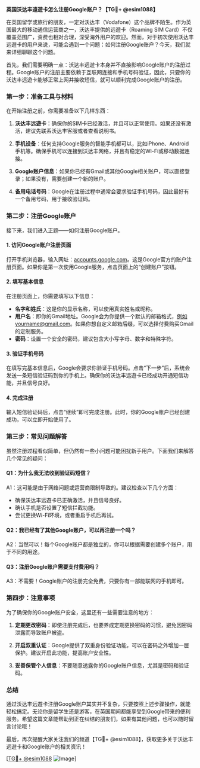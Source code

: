 **英国沃达丰遠遊卡怎么注册Google账户？【TG💪+ @esim1088】**

在英国留学或旅行的朋友，一定对沃达丰（Vodafone）这个品牌不陌生。作为英国最大的移动通信运营商之一，沃达丰提供的远遊卡（Roaming SIM Card）不仅覆盖范围广，资费也相对合理，深受海外用户的欢迎。然而，对于初次使用沃达丰远遊卡的用户来说，可能会遇到一个问题：如何注册Google账户？今天，我们就来详细聊聊这个问题。

首先，我们需要明确一点：沃达丰远遊卡本身并不直接影响Google账户的注册过程。Google账户的注册主要依赖于互联网连接和手机号码验证，因此，只要你的沃达丰远遊卡能够正常上网并接收短信，就可以顺利完成Google账户的注册。

### **第一步：准备工具与材料**

在开始注册之前，你需要准备以下几样东西：

1. **沃达丰远遊卡**：确保你的SIM卡已经激活，并且可以正常使用。如果还没有激活，建议先联系沃达丰客服或者查看说明书。
   
2. **手机设备**：任何支持Google服务的智能手机都可以，比如iPhone、Android手机等。确保手机可以连接到沃达丰网络，并且有稳定的Wi-Fi或移动数据连接。

3. **Google账户信息**：如果你已经有Gmail或其他Google相关账户，可以直接登录；如果没有，需要创建一个新的账户。

4. **备用电话号码**：Google在注册过程中通常会要求验证手机号码，因此最好有一个备用号码，用于接收验证码。

### **第二步：注册Google账户**

接下来，我们进入正题——如何注册Google账户。

#### **1. 访问Google账户注册页面**

打开手机浏览器，输入网址：[accounts.google.com](http://accounts.google.com)。这是Google官方的账户注册页面。如果你是第一次使用Google服务，点击页面上的“创建账户”按钮。

#### **2. 填写基本信息**

在注册页面上，你需要填写以下信息：

- **名字和姓氏**：这是你的显示名称，可以使用真实姓名或昵称。
- **用户名**：即你的Gmail地址。Google会为你提供一个默认的邮箱格式，例如yourname@gmail.com。如果你想自定义邮箱后缀，可以选择付费购买Gmail的定制服务。
- **密码**：设置一个安全的密码，建议包含大小写字母、数字和特殊字符。

#### **3. 验证手机号码**

在填写完基本信息后，Google会要求你验证手机号码。点击“下一步”后，系统会发送一条短信验证码到你的手机上。确保你的沃达丰远遊卡已经成功开通短信功能，并且信号良好。

#### **4. 完成注册**

输入短信验证码后，点击“继续”即可完成注册。此时，你的Google账户已经创建成功，可以立即开始使用了。

### **第三步：常见问题解答**

虽然注册过程看似简单，但仍然有一些小问题可能困扰新手用户。下面我们来解答几个常见的疑问：

#### **Q1：为什么我无法收到验证码短信？**

A1：这可能是由于网络问题或运营商限制导致的。建议检查以下几个方面：
- 确保沃达丰远遊卡已正确激活，并且信号良好。
- 确认手机是否设置了短信拦截功能。
- 尝试更换Wi-Fi环境，或者重启手机后再试。

#### **Q2：我已经有了其他Google账户，可以再注册一个吗？**

A2：当然可以！每个Google账户都是独立的，你可以根据需要创建多个账户，用于不同的用途。

#### **Q3：注册Google账户需要支付费用吗？**

A3：不需要！Google账户的注册完全免费，只要你有一部能联网的手机即可。

### **第四步：注意事项**

为了确保你的Google账户安全，这里还有一些需要注意的地方：

1. **定期更改密码**：即使注册完成后，也要养成定期更换密码的习惯，避免因密码泄露而导致账户被盗。
   
2. **开启双重认证**：Google提供了双重身份验证功能，可以在密码之外增加一层保护。建议开启此功能，提高账户安全性。

3. **妥善保管个人信息**：不要随意透露你的Google账户信息，尤其是密码和验证码。

### **总结**

通过沃达丰远遊卡注册Google账户其实并不复杂，只要按照上述步骤操作，就能轻松搞定。无论你是留学生还是游客，在英国期间都能享受到Google带来的便利服务。希望这篇文章能帮助到正在纠结的朋友们，如果有其他问题，也可以随时留言讨论哦！

最后，再次提醒大家关注我们的频道【TG💪+ @esim1088】，获取更多关于沃达丰远遊卡和Google账户的相关资讯！

[[TG💪+ @esim1088](https://t.me/s/esim1088) ![Image](https://i.postimg.cc/4NQfJmqS/Snipaste-2025-05-13-00-14-12.png)]